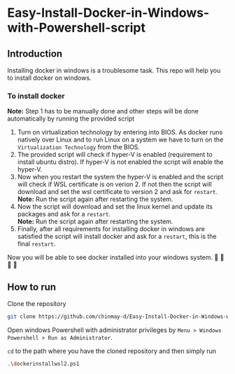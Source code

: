 # Easy-Install-Docker-in-Windows-with-Powershell-script

## Introduction
Installing docker in windows is a troublesome task. This repo will help you to install docker on windows. 

### To install docker <br>

**Note:** Step 1 has to be manually done and other steps will be done automatically by running the provided script

1. Turn on virtualization technology by entering into BIOS. As docker runs natively over Linux and to run Linux on a system we have to turn on the `Virtualization Technology` from the BIOS.
2. The  provided script will check if hyper-V is enabled (requirement to install ubuntu distro). If hyper-V is not enabled the script will enable the hyper-V.
3. Now when you restart the system the hyper-V is enabled and the script will check if WSL certificate is on verion 2. If not then the script will download and set the wsl certificate to version 2 and ask for `restart`. <br>
**Note:** Run the script again after restarting the system.
4. Now the script will download and set the linux kernel and update its packages and ask for a `restart`. <br>
**Note:** Run the script again after restarting the system.
5. Finally, after all requirements for installing docker in windows are satisfied the script will install docker and ask for a `restart`, this is the final `restart`.

Now you will be able to see docker installed into your windows system. 🎊 🎊 🥳 🥳

## How to run
Clone the repository
```sh
git clone https://github.com/chinmay-d/Easy-Install-Docker-in-Windows-with-Powershell-script.git
```
Open windows Powershell with administrator privileges by `Menu > Windows Powershell > Run as Administrator`.

`cd` to the path where you have the cloned repository and then simply run
```sh
.\dockerinstallwsl2.ps1
```